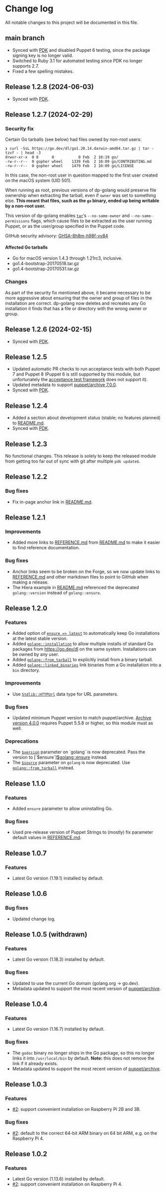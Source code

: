 # Change log

All notable changes to this project will be documented in this file.

## main branch

* Synced with [PDK][] and disabled Puppet 6 testing, since the package signing
  key is no longer valid.
* Switched to Ruby 3.1 for automated testing since PDK no longer supports 2.7.
* Fixed a few spelling mistakes.

[PDK]: https://www.puppet.com/docs/pdk/latest/pdk.html

## Release 1.2.8 (2024-06-03)

* Synced with [PDK][].

[PDK]: https://www.puppet.com/docs/pdk/latest/pdk.html

## Release 1.2.7 (2024-02-29)

### Security fix

Certain Go tarballs (see below) had files owned by non-root users:

    ❯ curl -SsL https://go.dev/dl/go1.20.14.darwin-amd64.tar.gz | tar -tzvf - | head -3
    drwxr-xr-x  0 0      0           0 Feb  2 10:19 go/
    -rw-r--r--  0 gopher wheel    1339 Feb  2 10:09 go/CONTRIBUTING.md
    -rw-r--r--  0 gopher wheel    1479 Feb  2 10:09 go/LICENSE

In this case, the non-root user in question mapped to the first user created on
the macOS system (UID 501).

When running as root, previous versions of dp-golang would preserve file
ownership when extracting the tarball, even if `owner` was set to something
else. **This meant that files, such as the `go` binary, ended up being writable
by a non-root user.**

This version of dp-golang enables [`tar`]’s `--no-same-owner` and
`--no-same-permissions` flags, which cause files to be extracted as the user
running Puppet, or as the user/group specified in the Puppet code.

GitHub security advisory: [GHSA-8h8m-h98f-vv84]

#### Affected Go tarballs

  * Go for macOS version 1.4.3 through 1.21rc3, inclusive.
  * go1.4-bootstrap-20170518.tar.gz
  * go1.4-bootstrap-20170531.tar.gz

[`tar`]: https://www.man7.org/linux/man-pages/man1/tar.1.html
[GHSA-8h8m-h98f-vv84]: https://github.com/danielparks/puppet-golang/security/advisories/GHSA-8h8m-h98f-vv84

### Changes

As part of the security fix mentioned above, it became necessary to be more
aggressive about ensuring that the owner and group of files in the installation
are correct. dp-golang now deletes and recreates any Go installation it finds
that has a file or directory with the wrong owner or group.

## Release 1.2.6 (2024-02-15)

* Synced with [PDK][].

[PDK]: https://www.puppet.com/docs/pdk/latest/pdk.html

## Release 1.2.5

* Updated automatic PR checks to run acceptance tests with both Puppet 7 and
  Puppet 8 (Puppet 6 is still supported by this module, but unfortunately the
  [acceptance test framework][litmus] does not support it).
* Updated metadata to support [puppet/archive 7.0.0][archive7].
* Synced with [PDK][].

[litmus]: https://puppetlabs.github.io/litmus/
[archive7]: https://forge.puppet.com/modules/puppet/archive/7.0.0/changelog#v700-2023-06-04
[PDK]: https://www.puppet.com/docs/pdk/latest/pdk.html

## Release 1.2.4

* Added a section about development status (stable; no features planned) to
  [README.md][].
* Synced with [PDK][].

[README.md]: README.md
[PDK]: https://www.puppet.com/docs/pdk/2.x/pdk.html

## Release 1.2.3

No functional changes. This release is solely to keep the released module from
getting too far out of sync with git after multiple `pdk update`s.

## Release 1.2.2

### Bug fixes

* Fix in-page anchor link in [README.md][].

[README.md]: README.md

## Release 1.2.1

### Improvements

* Added more links to [REFERENCE.md][] from [README.md][] to make it easier to
  find reference documentation.

### Bug fixes

* Anchor links seem to be broken on the Forge, so we now update links to
  [REFERENCE.md][] and other markdown files to point to GitHub when making a
  release.
* The Hiera example in [README.md][] referenced the deprecated `golang::version`
  instead of `golang::ensure`.

[README.md]: README.md
[REFERENCE.md]: REFERENCE.md

## Release 1.2.0

### Features

* Added option of [`ensure => latest`][$golang::ensure] to automatically keep Go
  installations at the latest stable version.
* Added [`golang::installation`][] to allow multiple installs of standard Go
  packages from https://go.dev/dl on the same system. Installations can be owned
  by any user.
* Added [`golang::from_tarball`][] to explicitly install from a binary tarball.
* Added [`golang::linked_binaries`][] link binaries from a Go installation into
  a `bin` directory.

### Improvements

* Use [`Stdlib::HTTPUrl`][] data type for URL parameters.

[`Stdlib::HTTPUrl`]: https://github.com/puppetlabs/puppetlabs-stdlib/blob/0f032a9bc557949169f565bf41e5aa1f35b17346/REFERENCE.md#stdlibhttpurl

### Bug fixes

* Updated minimum Puppet version to match puppet/archive. [Archive version
  4.0.0][archive4] requires Puppet 5.5.8 or higher, so this module must as well.

[archive4]: https://forge.puppet.com/modules/puppet/archive/4.0.0

### Deprecations

* The [`$version`][$golang::version] parameter on `golang` is now deprecated.
  Pass the version to [`$ensure`][$golang::ensure] instead.
* The [`$source`][$golang::source] parameter on `golang` is now deprecated.
  Use [`golang::from_tarball`][] instead.

[`golang::installation`]: REFERENCE.md#golang--installation
[`golang::from_tarball`]: REFERENCE.md#golang--from_tarball
[`golang::linked_binaries`]: REFERENCE.md#golang--linked_binaries
[$golang::version]: REFERENCE.md#-golang--version
[$golang::ensure]: REFERENCE.md#-golang--ensure
[$golang::source]: REFERENCE.md#-golang--source

## Release 1.1.0

### Features

* Added `ensure` parameter to allow uninstalling Go.

### Bug fixes

* Used pre-release version of Puppet Strings to (mostly) fix parameter default
  values in [REFERENCE.md][].

[REFERENCE.md]: REFERENCE.md

## Release 1.0.7

### Features

* Latest Go version (1.19.1) installed by default.

## Release 1.0.6

### Bug fixes

* Updated change log.

## Release 1.0.5 (withdrawn)

### Features

* Latest Go version (1.18.3) installed by default.

### Bug fixes

* Updated to use the current Go domain (golang.org → go.dev).
* Metadata updated to support the most recent version of
  [puppet/archive](https://forge.puppet.com/modules/puppet/archive).

## Release 1.0.4

### Features

* Latest Go version (1.16.7) installed by default.

### Bug fixes

* The `godoc` binary no longer ships in the Go package, so this no longer links
  it into `/usr/local/bin` by default. **Note:** this does not remove the link
  if it already exists.
* Metadata updated to support the most recent version of
  [puppet/archive](https://forge.puppet.com/modules/puppet/archive).

## Release 1.0.3

### Features

* [#2](https://github.com/danielparks/puppet-golang/issues/2): support
  convenient installation on Raspberry Pi 2B and 3B.

### Bug fixes

* [#2](https://github.com/danielparks/puppet-golang/issues/2): default to the
  correct 64-bit ARM binary on 64 bit ARM, e.g. on the Raspberry Pi 4.

## Release 1.0.2

### Features

* Latest Go version (1.13.6) installed by default.
* [#2](https://github.com/danielparks/puppet-golang/issues/2): support
  convenient installation on Raspberry Pi 4.
